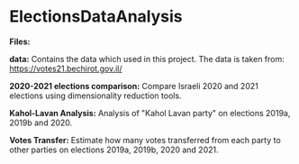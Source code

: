 # ElectionsDataAnalysis

**Files:**

**data:**
Contains the data which used in this project.
The data is taken from: https://votes21.bechirot.gov.il/

**2020-2021 elections comparison:**
Compare Israeli 2020 and 2021 elections using dimensionality reduction tools.

**Kahol-Lavan Analysis:**
Analysis of "Kahol Lavan party" on elections 2019a, 2019b and 2020.

**Votes Transfer:**
Estimate how many votes transferred from each party to other parties on elections 2019a, 2019b, 2020 and 2021.




